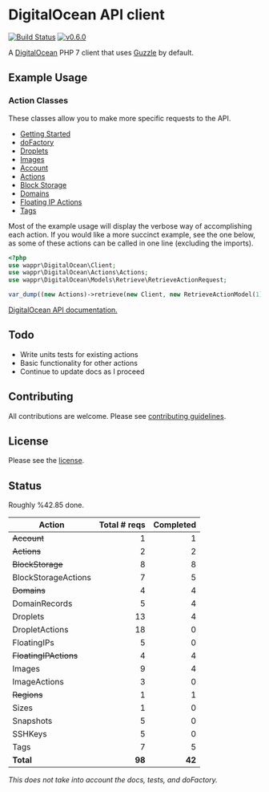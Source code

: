 # DigitalOcean API client

[![Build Status](https://travis-ci.org/wappr/digitalocean.svg?branch=master)](https://travis-ci.org/wappr/digitalocean)
[![v0.6.0](https://img.shields.io/badge/version-v0.6.0-orange.svg)](https://packagist.org/packages/wappr/digitalocean)

A [DigitalOcean](https://m.do.co/c/97ced4f9088d) PHP 7 client that uses [Guzzle](https://github.com/guzzle/guzzle) by default.

## Example Usage

### Action Classes

These classes allow you to make more specific requests to the API.

* [Getting Started](docs/getting-started.md)
* [doFactory](docs/factory.md)
* [Droplets](docs/droplets.md)
* [Images](docs/images.md)
* [Account](docs/account.md)
* [Actions](docs/actions.md)
* [Block Storage](docs/block-storage.md)
* [Domains](docs/domains.md)
* [Floating IP Actions](docs/floating-ip-actions.md)
* [Tags](docs/tags.md)

Most of the example usage will display the verbose way of accomplishing each action. If you would like a more
succinct example, see the one below, as some of these actions can be called in one line (excluding the imports).

```php
<?php
use wappr\DigitalOcean\Client;
use wappr\DigitalOcean\Actions\Actions;
use wappr\DigitalOcean\Models\Retrieve\RetrieveActionRequest;

var_dump((new Actions)->retrieve(new Client, new RetrieveActionModel(1))->getBody()->getContents());
```

[DigitalOcean API documentation.](https://developers.digitalocean.com/documentation/v2/)

## Todo

* Write units tests for existing actions
* Basic functionality for other actions
* Continue to update docs as I proceed

## Contributing

All contributions are welcome. Please see [contributing guidelines](CONTRIBUTING.md).

## License

Please see the [license](LICENSE).

## Status

Roughly %42.85 done.

Action                  | Total # reqs  | Completed  |
------------------------|--------------:|-----------:|
~~Account~~ 			| 1				| 1			 |
~~Actions~~				| 2				| 2			 |
~~BlockStorage~~		| 8				| 8			 |
BlockStorageActions		| 7				| 5			 |
~~Domains~~				| 4				| 4			 |
DomainRecords 			| 5				| 4			 |
Droplets 				| 13			| 4			 |
DropletActions 			| 18			| 0			 |
FloatingIPs 			| 5				| 0			 |
~~FloatingIPActions~~	| 4				| 4			 |
Images 					| 9				| 4			 |
ImageActions			| 3				| 0			 |
~~Regions~~				| 1				| 1			 |
Sizes 					| 1				| 0			 |
Snapshots 				| 5				| 0			 |
SSHKeys 				| 5				| 0			 |
Tags 					| 7				| 5			 |
**Total**               | **98**		| **42**	 |

*This does not take into account the docs, tests, and doFactory.*
